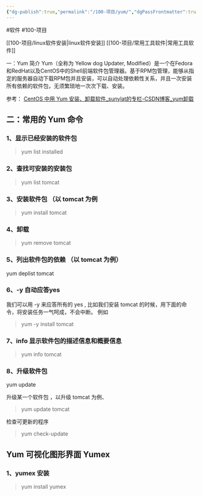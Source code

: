 ```yaml
---
{"dg-publish":true,"permalink":"/100-项目/yum/","dgPassFrontmatter":true}
---
```


#软件
#100-项目 

[[100-项目/linux软件安装\|linux软件安装]] [[100-项目/常用工具软件\|常用工具软件]]

一：Yum 简介
Yum（全称为 Yellow dog Updater, Modified）是一个在Fedora和RedHat以及CentOS中的Shell前端软件包管理器。基于RPM包管理，能够从指定的服务器自动下载RPM包并且安装，可以自动处理依赖性关系，并且一次安装所有依赖的软件包，无须繁琐地一次次下载、安装。


参考：
[CentOS 中用 Yum 安装、卸载软件_sunylat的专栏-CSDN博客_yum卸载](https://blog.csdn.net/sunylat/article/details/81869513)


## 二：常用的 Yum 命令

### 1、显示已经安装的软件包
>yum list installed

### 2、查找可安装的安装包
>yum list tomcat

### 3、安装软件包 （以 tomcat 为例
>yum install tomcat

### 4、卸载
>yum remove tomcat

### 5、列出软件包的依赖 （以 tomcat 为例）
yum deplist tomcat

### 6、-y 自动应答yes

我们可以用 -y 来应答所有的 yes , 比如我们安装 tomcat 的时候，用下面的命令，将安装任务一气呵成，不会中断。
例如
>yum -y install tomcat


### 7、info 显示软件包的描述信息和概要信息

>yum info tomcat

### 8、升级软件包

yum update

升级某一个软件包 ，以升级 tomcat 为例、
>yum update tomcat

检查可更新的程序
>yum check-update

 ## Yum 可视化图形界面 Yumex
 
### 1、yumex 安装
>yum install yumex